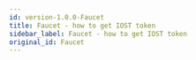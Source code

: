 ```yaml
---
id: version-1.0.0-Faucet
title: Faucet - how to get IOST token
sidebar_label: Faucet - how to get IOST token
original_id: Faucet
---
```


